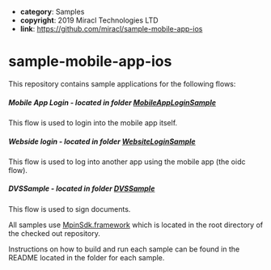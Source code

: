 * **category**: Samples
* **copyright**: 2019 Miracl Technologies LTD
* **link**: https://github.com/miracl/sample-mobile-app-ios

# sample-mobile-app-ios

This repository contains sample applications for the following flows:
##### Mobile App Login - located in folder [MobileAppLoginSample](MobileAppLoginSample/README.md)
This flow is used to login into the mobile app itself.

##### Webside login - located in folder [WebsiteLoginSample](WebsiteLoginSample/README.md)
This flow is used to log into another app using the mobile app (the oidc flow).

##### DVSSample - located in folder [DVSSample](DVSSample/README.md)
This flow is used to sign documents.

All samples use [MpinSdk.framework](https://github.com/miracl/mfa-client-sdk-ios) which is located in the root directory of the checked out repository.

Instructions on how to build and run each sample can be found in the README located in the folder for each sample.
